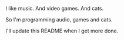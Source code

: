 I like music. And video games. And cats.

So I'm programming audio, games and cats.

I'll update this README when I get more done.
